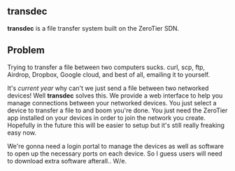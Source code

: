 ## transdec
**transdec** is a file transfer system built on the ZeroTier SDN.

## Problem
Trying to transfer a file between two computers sucks.  curl, scp, ftp,
Airdrop, Dropbox, Google cloud, and best of all, emailing it to yourself.

It's *current year* why can't we just send a file between two networked
devices!  Well **transdec** solves this.  We provide a web interface to help you
manage connections between your networked devices.  You just select a device
to transfer a file to and boom you're done.  You just need the ZeroTier app
installed on your devices in order to join the network you create.  Hopefully
in the future this will be easier to setup but it's still really freaking easy
now.

We're gonna need a login portal to manage the devices as well as software to 
open up the necessary ports on each device.  So I guess users will need to
download extra software afterall..  W/e.
